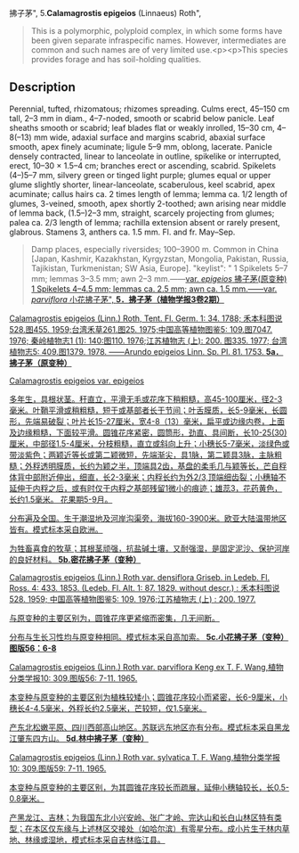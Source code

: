 拂子茅",
5.**Calamagrostis epigeios** (Linnaeus) Roth",

> This is a polymorphic, polyploid complex, in which some forms have been given separate infraspecific names. However, intermediates are common and such names are of very limited use.&lt;p&gt;&lt;p&gt;This species provides forage and has soil-holding qualities.

## Description
Perennial, tufted, rhizomatous; rhizomes spreading. Culms erect, 45–150 cm tall, 2–3 mm in diam., 4–7-noded, smooth or scabrid below panicle. Leaf sheaths smooth or scabrid; leaf blades flat or weakly inrolled, 15–30 cm, 4–8(–13) mm wide, adaxial surface and margins scabrid, abaxial surface smooth, apex finely acuminate; ligule 5–9 mm, oblong, lacerate. Panicle densely contracted, linear to lanceolate in outline, spikelike or interrupted, erect, 10–30 × 1.5–4 cm; branches erect or ascending, scabrid. Spikelets (4–)5–7 mm, silvery green or tinged light purple; glumes equal or upper glume slightly shorter, linear-lanceolate, scaberulous, keel scabrid, apex acuminate; callus hairs ca. 2 times length of lemma; lemma ca. 1/2 length of glumes, 3-veined, smooth, apex shortly 2-toothed; awn arising near middle of lemma back, (1.5–)2–3 mm, straight, scarcely projecting from glumes; palea ca. 2/3 length of lemma; rachilla extension absent or rarely present, glabrous. Stamens 3, anthers ca. 1.5 mm. Fl. and fr. May–Sep.

> Damp places, especially riversides; 100–3900 m. Common in China [Japan, Kashmir, Kazakhstan, Kyrgyzstan, Mongolia, Pakistan, Russia, Tajikistan, Turkmenistan; SW Asia, Europe].
  "keylist": "
1 Spikelets 5–7 mm; lemmas 3–3.5 mm; awn 2–3 mm.——<a href='/info/Calamagrostis epigeios var. epigeios?t=foc'>var. *epigeios* 拂子茅(原变种)
1 Spikelets 4–4.5 mm; lemmas ca. 2.5 mm; awn ca. 1.5 mm.——<a href='/info/Calamagrostis epigeios var. parviflora?t=foc'>var. *parviflora* 小花拂子茅",
**5．拂子茅（植物学报3卷2期）**

Calamagrostis epigeios (Linn.) Roth, Tent. Fl. Germ. 1: 34. 1788; 禾本科图说528.图455. 1959;台湾禾草261.图25. 1975;中国高等植物图鉴5: 109.图7047. 1976; 秦岭植物志1 (1): 140:图110. 1976;江苏植物志 (上): 200. 图335. 1977; 台湾植物志5: 409.图1379. 1978. ——Arundo epigeios Linn. Sp. Pl. 81. 1753.
**5a．拂子茅（原变种）**

Calamagrostis epigeios var. epigeios

多年生，具根状茎。秆直立，平滑无毛或花序下稍粗糙，高45-100厘米，径2-3毫米。叶鞘平滑或稍粗糙，短于或基部者长于节间；叶舌膜质，长5-9毫米，长圆形，先端易破裂；叶片长15-27厘米，宽4-8（13）毫米，扁平或边缘内卷，上面及边缘粗糙，下面较平滑。圆锥花序紧密，圆筒形，劲直、具间断，长10-25(30)厘米，中部径1.5-4厘米，分枝粗糙，直立或斜向上升；小穗长5-7毫米，淡绿色或带淡紫色；两颖近等长或第二颖微短，先端渐尖，具1脉，第二颖具3脉，主脉粗糙；外稃透明膜质，长约为颖之半，顶端具2齿，基盘的柔毛几与颖等长，芒自稃体背中部附近伸出，细直，长2-3毫米；内稃长约为外2/3,顶端细齿裂；小穗轴不延伸于内稃之后，或有时仅于内稃之基部残留1微小的痕迹；雄蕊3，花药黄色，长约1.5毫米。 花果期5-9月。

分布遍及全国。生于潮湿地及河岸沟渠旁，海拔160-3900米。欧亚大陆温带地区皆有。模式标本采自欧洲。

为牲畜喜食的牧草；其根茎顽强，抗盐碱土壤，又耐强湿，是固定泥沙、保护河岸的良好材料。
**5b.密花拂子茅（变种）**

Calamagrostis epigeios (Linn.) Roth var. densiflora Griseb. in Ledeb. Fl. Ross. 4: 433. 1853. (Ledeb. Fl. Alt. 1: 87. 1829. without descr.) : 禾本科图说528. 1959; 中国高等植物图鉴5: 109. 1976;江苏植物志 (上) : 200. 1977.

与原变种的主要区别为，圆锥花序更紧缩而密集，几无间断。

分布与生长习性均与原变种相同。模式标本采自高加索。
**5c.小花拂子茅（变种）图版56：6-8**

Calamagrostis epigeios (Linn.) Roth var. parviflora Keng ex T. F. Wang,植物分类学报10: 309.图版56: 7-11. 1965.

本变种与原变种的主要区别为植株较矮小；圆锥花序较小而紧密，长6-9厘米，小穗长4-4.5毫米，外稃长约2.5毫米，芒较短，仅1.5毫米。

产东北松嫩平原、四川西部高山地区。苏联远东地区亦有分布。模式标本采自黑龙江肇东四方山。
**5d.林中拂子茅（变种）**

Calamagrostis epigeios (Linn.) Roth var. sylvatica T. F. Wang,植物分类学报10: 309.图版59: 7-11. 1965.

本变种与原变种的主要区别，为其圆锥花序较长而疏展，延伸小穗轴较长，长0.5-0.8毫米。

产黑龙江、吉林；为我国东北小兴安岭、张广才岭、完达山和长白山林区特有类型；在本区仅东缘与上述林区交接处（如哈尔滨）有零星分布。成小片生于林内草地、林缘或湿地，模式标本采自吉林临江县。
